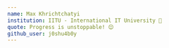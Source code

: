```yaml
---
name: Max Khrichtchatyi
institution: IITU - International IT University 🚩
quote: Progress is unstoppable! 😌
github_user: j0shu4b0y
---
```

